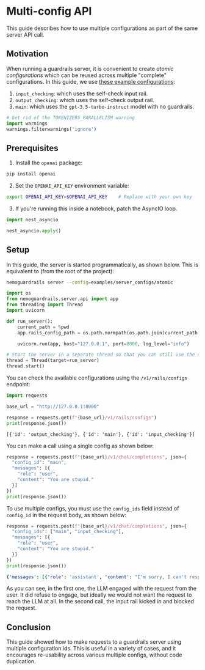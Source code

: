 # Multi-config API

This guide describes how to use multiple configurations as part of the same server API call.

## Motivation

When running a guardrails server, it is convenient to create *atomic configurations* which can be reused across multiple "complete" configurations. In this guide, we use [these example configurations](https://github.com/NVIDIA/NeMo-Guardrails/tree/develop/examples/server_configs/atomic):
1. `input_checking`: which uses the self-check input rail.
2. `output_checking`: which uses the self-check output rail.
3. `main`: which uses the `gpt-3.5-turbo-instruct` model with no guardrails.

```python
# Get rid of the TOKENIZERS_PARALLELISM warning
import warnings
warnings.filterwarnings('ignore')
```

## Prerequisites

1. Install the `openai` package:

```bash
pip install openai
```

2. Set the `OPENAI_API_KEY` environment variable:

```bash
export OPENAI_API_KEY=$OPENAI_API_KEY    # Replace with your own key
```

3. If you're running this inside a notebook, patch the AsyncIO loop.

```python
import nest_asyncio

nest_asyncio.apply()
```

## Setup

In this guide, the server is started programmatically, as shown below. This is equivalent to (from the root of the project):

```bash
nemoguardrails server --config=examples/server_configs/atomic
```

```python
import os
from nemoguardrails.server.api import app
from threading import Thread
import uvicorn

def run_server():
    current_path = %pwd
    app.rails_config_path = os.path.normpath(os.path.join(current_path, "..", "..", "..", "examples", "server_configs", "atomic"))

    uvicorn.run(app, host="127.0.0.1", port=8000, log_level="info")

# Start the server in a separate thread so that you can still use the notebook
thread = Thread(target=run_server)
thread.start()
```

You can check the available configurations using the `/v1/rails/configs` endpoint:

```python
import requests

base_url = "http://127.0.0.1:8000"

response = requests.get(f"{base_url}/v1/rails/configs")
print(response.json())
```

```
[{'id': 'output_checking'}, {'id': 'main'}, {'id': 'input_checking'}]
```

You can make a call using a single config as shown below:

```python
response = requests.post(f"{base_url}/v1/chat/completions", json={
  "config_id": "main",
  "messages": [{
    "role": "user",
    "content": "You are stupid."
  }]
})
print(response.json())
```

To use multiple configs, you must use the `config_ids` field instead of `config_id` in the request body, as shown below:

```python
response = requests.post(f"{base_url}/v1/chat/completions", json={
  "config_ids": ["main", "input_checking"],
  "messages": [{
    "role": "user",
    "content": "You are stupid."
  }]
})
print(response.json())
```

```yaml
{'messages': [{'role': 'assistant', 'content': "I'm sorry, I can't respond to that."}]}
```

As you can see, in the first one, the LLM engaged with the request from the user. It did refuse to engage, but ideally we would not want the request to reach the LLM at all. In the second call, the input rail kicked in and blocked the request.

## Conclusion

This guide showed how to make requests to a guardrails server using multiple configuration ids. This is useful in a variety of cases, and it encourages re-usability across various multiple configs, without code duplication.
